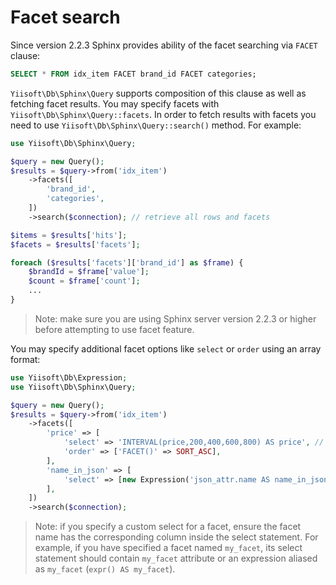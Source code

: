 # Facet search

Since version 2.2.3 Sphinx provides ability of the facet searching via `FACET` clause:

```sql
SELECT * FROM idx_item FACET brand_id FACET categories;
```

`Yiisoft\Db\Sphinx\Query` supports composition of this clause as well as fetching facet results.
You may specify facets with `Yiisoft\Db\Sphinx\Query::facets`. In order to fetch results with facets you need
to use `Yiisoft\Db\Sphinx\Query::search()` method.
For example:

```php
use Yiisoft\Db\Sphinx\Query;

$query = new Query();
$results = $query->from('idx_item')
    ->facets([
        'brand_id',
        'categories',
    ])
    ->search($connection); // retrieve all rows and facets

$items = $results['hits'];
$facets = $results['facets'];

foreach ($results['facets']['brand_id'] as $frame) {
    $brandId = $frame['value'];
    $count = $frame['count'];
    ...
}
```

> Note: make sure you are using Sphinx server version 2.2.3 or higher before attempting to use facet feature.

You may specify additional facet options like `select` or `order` using an array format:

```php
use Yiisoft\Db\Expression;
use Yiisoft\Db\Sphinx\Query;

$query = new Query();
$results = $query->from('idx_item')
    ->facets([
        'price' => [
            'select' => 'INTERVAL(price,200,400,600,800) AS price', // using function
            'order' => ['FACET()' => SORT_ASC],
        ],
        'name_in_json' => [
            'select' => [new Expression('json_attr.name AS name_in_json')], // have to use `Expression` to avoid unnecessary quoting
        ],
    ])
    ->search($connection);
```

> Note: if you specify a custom select for a facet, ensure the facet name has the corresponding column inside the select statement.
  For example, if you have specified a facet named `my_facet`, its select statement should contain `my_facet` attribute or
  an expression aliased as `my_facet` (`expr() AS my_facet`).
